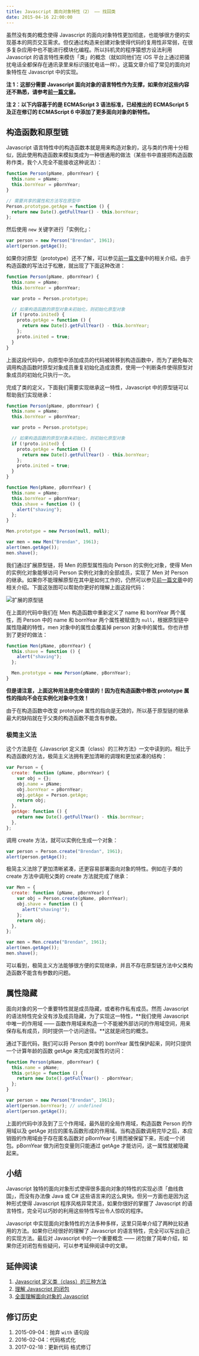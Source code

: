 ```yaml
---
title: Javascript 面向对象特性（2） —— 找回类
date: 2015-04-16 22:00:00
---
```


虽然没有类的概念使得 Javascript 的面向对象特性更加彻底，也能够很方便的实现基本的网页交互需求。但仅通过构造来创建对象使得代码的复用性非常弱，在很多复杂应用中也不能进行模块化编程。所以抖机灵的程序猿想方设法利用 Javascript 的语言特性来模仿「类」的概念（就如同他们在 iOS 平台上通过把骚扰电话全都保存在通讯录里来标识骚扰电话一样）。这篇文章介绍了常见的面向对象特性在 Javascript 中的实现。

<!--more-->

**注 1：这部分需要 Javascript 面向对象的语言特性作为支撑，如果你对这些内容还不熟悉，请参考[前一篇文章](/javascript-object-oriented-1)。**

**注 2：以下内容基于的是 ECMAScript 3 语法标准，已经推出的 ECMAScript 5 及正在修订的 ECMAScript 6 中添加了更多面向对象的新特性。**

## 构造函数和原型链

Javascript 语言特性中的构造函数本就是用来构造对象的，这与类的作用十分相似，因此使用构造函数来模拟类成为一种很通用的做法（某些书中直接把构造函数称作类，我个人完全不能接收这种说法）：

```js
function Person(pName, pBornYear) {
  this.name = pName;
  this.bornYear = pBornYear;
}

// 需要共享的属性和方法写在原型中
Person.prototype.getAge = function () {
  return new Date().getFullYear() - this.bornYear;
};
```

然后使用 `new` 关键字进行「实例化」：

```js
var person = new Person("Brendan", 1961);
alert(person.getAge());
```

如果你对原型（prototype）还不了解，可以参见[前一篇文章](/javascript-object-oriented-1)中的相关介绍。由于构造函数的写法过于松散，就出现了下面这种改进：

```js
function Person(pName, pBornYear) {
  this.name = pName;
  this.bornYear = pBornYear;

  var proto = Person.prototype;

  // 如果构造函数的原型对象未初始化，则初始化原型对象
  if (!proto.inited) {
    proto.getAge = function () {
      return new Date().getFullYear() - this.bornYear;
    };
    proto.inited = true;
  }
}
```

上面这段代码中，向原型中添加成员的代码被转移到构造函数中，而为了避免每次调用构造函数时原型对象成员重复初始化造成浪费，使用一个判断条件使得原型对象成员的初始化只执行一次。

完成了类的定义，下面我们需要实现继承这一特性，Javascript 中的原型链可以帮助我们实现继承：

```js
function Person(pName, pBornYear) {
  this.name = pName;
  this.bornYear = pBornYear;

  var proto = Person.prototype;

  // 如果构造函数的原型对象未初始化，则初始化原型对象
  if (!proto.inited) {
    proto.getAge = function () {
      return new Date().getFullYear() - this.bornYear;
    };
    proto.inited = true;
  }
}

function Men(pName, pBornYear) {
  this.name = pName;
  this.bornYear = pBornYear;
  this.shave = function () {
    alert("shaving");
  };
}

Men.prototype = new Person(null, null);

var men = new Men("Brendan", 1961);
alert(men.getAge());
men.shave();
```

我们通过扩展原型链，将 Men 的原型属性指向 Person 的实例化对象，使得 Men 的实例化对象能够访问 Person 实例化对象的全部成员，实现了 Men 对 Person 的继承。如果你不能理解原型在其中是如何工作的，仍然可以参见[前一篇文章](/javascript-object-oriented-1)中的相关介绍。下面这张图可以帮助你更好的理解上面这段代码：

![扩展的原型链](/diagrams/extended-prototype-chain.png)

在上面的代码中我们在 Men 构造函数中重新定义了 name 和 bornYear 两个属性，而 Person 中的 name 和 bornYear 两个属性被赋值为 `null`，根据原型链中属性隐藏的特性，men 对象中的属性会覆盖掉 person 对象中的属性。你也许想到了更好的做法：

```js
function Men(pName, pBornYear) {
  this.shave = function () {
    alert("shaving");
  };

  Men.prototype = new Person(pName, pBornYear);
}
```

**但是请注意，上面这种用法是完全错误的！因为在构造函数中修改 prototype 属性的指向不会在实例化对象中生效！**

由于在构造函数中改变 prototype 属性的指向是无效的，所以基于原型链的继承最大的缺陷就在于父类的构造函数不能含有参数。

### 极简主义法

这个方法是在《Javascript 定义类（class）的三种方法》一文中读到的。相比于构造函数的方法，极简主义法拥有更加清晰的调理和更加紧凑的结构：

```js
var Person = {
  create: function (pName, pBornYear) {
    var obj = {};
    obj.name = pName;
    obj.bornYear = pBornYear;
    obj.getAge = Person.getAge;
    return obj;
  },
  getAge: function () {
    return new Date().getFullYear() - this.bornYear;
  },
};
```

调用 create 方法，就可以实例化生成一个对象：

```js
var person = Person.create("Brendan", 1961);
alert(person.getAge());
```

极简主义法除了更加清晰紧凑，还更容易部署面向对象的特性。例如在子类的 create 方法中调用父类的 create 方法就完成了继承：

```js
var Men = {
  create: function (pName, pBornYear) {
    var obj = Person.create(pName, pBornYear);
    obj.shave = function () {
      alert("shaving!");
    };
    return obj;
  },
};

var men = Men.create("Brendan", 1961);
alert(men.getAge());
men.shave();
```

可以看到，极简主义方法能够很方便的实现继承，并且不存在原型链方法中父类构造函数不能含有参数的问题。

## 属性隐藏

面向对象的另一个重要特性就是成员隐藏，或者称作私有成员。然而 Javascript 的语法特性完全没有涉及成员隐藏，为了实现这一特性，**我们使用 Javascript 中唯一的作用域 —— 函数作用域来构造一个不能被外部访问的作用域空间，用来保存私有成员，同时提供一个访问途径。**这就是闭包的概念。

通过下面代码，我们可以将 Person 类中的 bornYear 属性保护起来，同时只提供一个计算年龄的函数 getAge 来完成对属性的访问：

```js
function Person(pName, pBornYear) {
  this.name = pName;
  this.getAge = function () {
    return new Date().getFullYear() - pBornYear;
  };
}

var person = new Person("Brendan", 1961);
alert(person.bornYear); // undefined
alert(person.getAge());
```

上面的代码中涉及到了三个作用域，最外层的全局作用域，构造函数 Person 的作用域以及 getAge 对应的匿名函数形成的作用域。当构造函数调用完毕之后，本应销毁的作用域由于存在匿名函数对 pBornYear 引用而被保留下来，形成一个闭包。pBornYear 做为闭包变量则只能通过 getAge 才能访问，这一属性就被隐藏起来。

## 小结

Javascript 独特的面向对象形式使得很多面向对象的特性的实现必须「曲线救国」，而没有办法像 Java 或 C# 这些语言来的这么爽快。但另一方面也是因为这种形式使得 Javascript 程序风格异常灵活，如果你很好的掌握了 Javascript 的语言特性，完全可以巧妙的利用这些特性写出令人惊叹的程序。

Javascript 中实现面向对象特性的方法多种多样，这里只简单介绍了两种比较通用的方法。如果你已经很好的理解了 Javascript 的语言特性，完全可以写出自己的实现方法。最后对 Javascript 中的一个重要概念 —— 闭包做了简单介绍，如果你还对闭包有些疑问，可以参考延伸阅读中的文章。

## 延伸阅读

1. [Javascript 定义类（class）的三种方法](http://www.ruanyifeng.com/blog/2012/07/three_ways_to_define_a_javascript_class.html)
2. [理解 Javascript 的闭包](http://coolshell.cn/articles/6731.html)
3. [全面理解面向对象的 Javascript](http://www.ibm.com/developerworks/cn/web/1304_zengyz_jsoo/)

## 修订历史

1. 2015-09-04：抛弃 `with` 语句段
2. 2016-02-04：代码格式化
3. 2017-02-18：更新代码 格式修订
